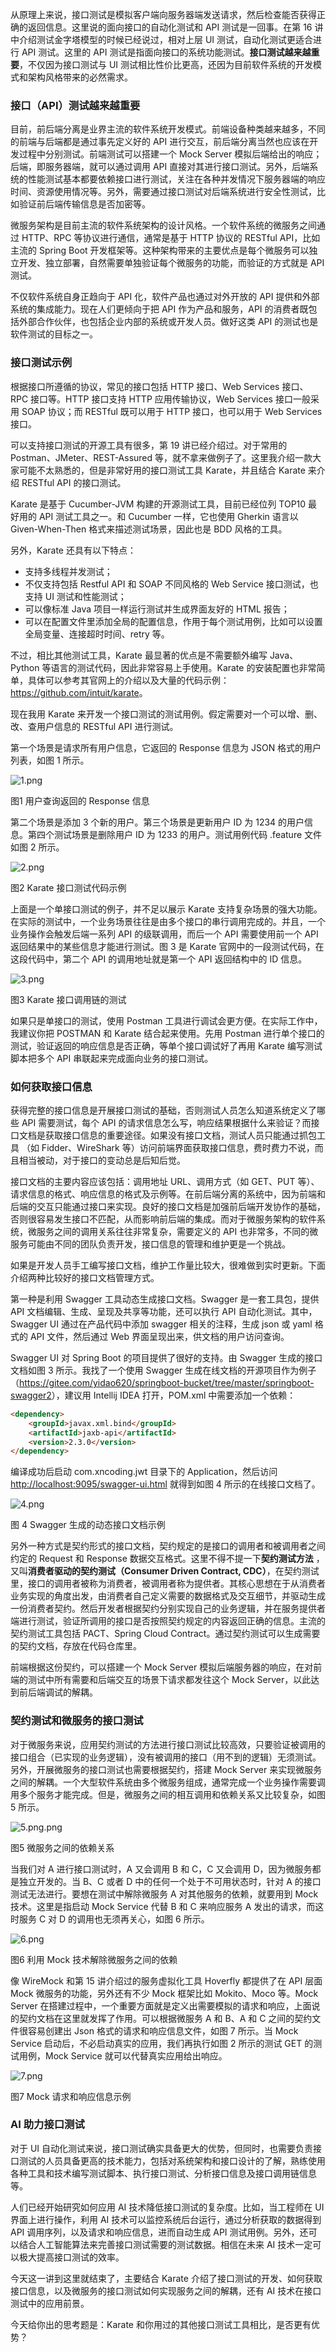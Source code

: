 从原理上来说，接口测试是模拟客户端向服务器端发送请求，然后检查能否获得正确的返回信息。这里说的面向接口的自动化测试和 API 测试是一回事。在第 16 讲中介绍测试金字塔模型的时候已经说过，相对上层 UI 测试，自动化测试更适合进行 API 测试。这里的 API 测试是指面向接口的系统功能测试。**接口测试越来越重要**，不仅因为接口测试与 UI 测试相比性价比更高，还因为目前软件系统的开发模式和架构风格带来的必然需求。

### 接口（API）测试越来越重要

目前，前后端分离是业界主流的软件系统开发模式。前端设备种类越来越多，不同的前端与后端都是通过事先定义好的 API 进行交互，前后端分离当然也应该在开发过程中分别测试。前端测试可以搭建一个 Mock Server 模拟后端给出的响应；后端，即服务器端，就可以通过调用 API 直接对其进行接口测试。另外，后端系统的性能测试基本都要依赖接口进行测试，关注在各种并发情况下服务器端的响应时间、资源使用情况等。另外，需要通过接口测试对后端系统进行安全性测试，比如验证前后端传输信息是否加密等。

微服务架构是目前主流的软件系统架构的设计风格。一个软件系统的微服务之间通过 HTTP、RPC 等协议进行通信，通常是基于 HTTP 协议的 RESTful API，比如主流的 Spring Boot 开发框架等。这种架构带来的主要优点是每个微服务可以独立开发、独立部署，自然需要单独验证每个微服务的功能，而验证的方式就是 API 测试。

不仅软件系统自身正趋向于 API 化，软件产品也通过对外开放的 API 提供和外部系统的集成能力。现在人们更倾向于把 API 作为产品和服务，API 的消费者既包括外部合作伙伴，也包括企业内部的系统或开发人员。做好这类 API 的测试也是软件测试的目标之一。

### 接口测试示例

根据接口所遵循的协议，常见的接口包括 HTTP 接口、Web Services 接口、RPC 接口等。HTTP 接口支持 HTTP 应用传输协议，Web Services 接口一般采用 SOAP 协议；而 RESTful 既可以用于 HTTP 接口，也可以用于 Web Services 接口。

可以支持接口测试的开源工具有很多，第 19 讲已经介绍过。对于常用的 Postman、JMeter、REST-Assured 等，就不拿来做例子了。这里我介绍一款大家可能不太熟悉的，但是非常好用的接口测试工具 Karate，并且结合 Karate 来介绍 RESTful API 的接口测试。

Karate 是基于 Cucumber-JVM 构建的开源测试工具，目前已经位列 TOP10 最好用的 API 测试工具之一。和 Cucumber 一样，它也使用 Gherkin 语言以 Given-When-Then 格式来描述测试场景，因此也是 BDD 风格的工具。

另外，Karate 还具有以下特点：

* 支持多线程并发测试；
* 不仅支持包括 Restful API 和 SOAP 不同风格的 Web Service 接口测试，也支持 UI 测试和性能测试；
* 可以像标准 Java 项目一样运行测试并生成界面友好的 HTML 报告；
* 可以在配置文件里添加全局的配置信息，作用于每个测试用例，比如可以设置全局变量、连接超时时间、retry 等。

不过，相比其他测试工具，Karate 最显著的优点是不需要额外编写 Java、Python 等语言的测试代码，因此非常容易上手使用。Karate 的安装配置也非常简单，具体可以参考其官网上的介绍以及大量的代码示例： <https://github.com/intuit/karate>。

现在我用 Karate 来开发一个接口测试的测试用例。假定需要对一个可以增、删、改、查用户信息的 RESTful API 进行测试。

第一个场景是请求所有用户信息，它返回的 Response 信息为 JSON 格式的用户列表，如图 1 所示。

![1.png](https://s0.lgstatic.com/i/image/M00/14/83/CgqCHl7Q7LmABYj6AAAiP3IYvho647.png)

图1 用户查询返回的 Response 信息

第二个场景是添加 3 个新的用户。第三个场景是更新用户 ID 为 1234 的用户信息。第四个测试场景是删除用户 ID 为 1233 的用户。测试用例代码 .feature 文件如图 2 所示。

![2.png](https://s0.lgstatic.com/i/image/M00/14/78/Ciqc1F7Q7L-AMqOfAACIaf5Sack444.png)

图2 Karate 接口测试代码示例

上面是一个单接口测试的例子，并不足以展示 Karate 支持复杂场景的强大功能。在实际的测试中，一个业务场景往往是由多个接口的串行调用完成的。并且，一个业务操作会触发后端一系列 API 的级联调用，而后一个 API 需要使用前一个 API 返回结果中的某些信息才能进行测试。图 3 是 Karate 官网中的一段测试代码，在这段代码中，第二个 API 的调用地址就是第一个 API 返回结构中的 ID 信息。

![3.png](https://s0.lgstatic.com/i/image/M00/14/83/CgqCHl7Q7MiAfyW1AAOBKZnBmqk158.png)

图3 Karate 接口调用链的测试

如果只是单接口的测试，使用 Postman 工具进行调试会更方便。在实际工作中，我建议你把 POSTMAN 和 Karate 结合起来使用。先用 Postman 进行单个接口的测试，验证返回的响应信息是否正确，等单个接口调试好了再用 Karate 编写测试脚本把多个 API 串联起来完成面向业务的接口测试。

### 如何获取接口信息

获得完整的接口信息是开展接口测试的基础，否则测试人员怎么知道系统定义了哪些 API 需要测试，每个 API 的请求信息怎么写，响应结果根据什么来验证？而接口文档是获取接口信息的重要途径。如果没有接口文档，测试人员只能通过抓包工具 （如 Fidder、WireShark 等）访问前端界面获取接口信息，费时费力不说，而且相当被动，对于接口的变动总是后知后觉。

接口文档的主要内容应该包括：调用地址 URL、调用方式（如 GET、PUT 等）、请求信息的格式、响应信息的格式及示例等。在前后端分离的系统中，因为前端和后端的交互只能通过接口来实现。良好的接口文档是加强前后端开发协作的基础，否则很容易发生接口不匹配，从而影响前后端的集成。而对于微服务架构的软件系统，微服务之间的调用关系往往非常复杂，需要定义的 API 也非常多，不同的微服务可能由不同的团队负责开发，接口信息的管理和维护更是一个挑战。

如果是开发人员手工编写接口文档，维护工作量比较大，很难做到实时更新。下面介绍两种比较好的接口文档管理方式。

第一种是利用 Swagger 工具动态生成接口文档。Swagger 是一套工具包，提供 API 文档编辑、生成、呈现及共享等功能，还可以执行 API 自动化测试。其中，Swagger UI 通过在产品代码中添加 swagger 相关的注释，生成 json 或 yaml 格式的 API 文件，然后通过 Web 界面呈现出来，供文档的用户访问查询。

Swagger UI 对 Spring Boot 的项目提供了很好的支持。由 Swagger 生成的接口文档如图 3 所示。我找了一个使用 Swagger 生成在线文档的开源项目作为例子（<https://gitee.com/yidao620/springboot-bucket/tree/master/springboot-swagger2>），建议用 Intellij IDEA 打开，POM.xml 中需要添加一个依赖：

```html
<dependency>
    <groupId>javax.xml.bind</groupId>
    <artifactId>jaxb-api</artifactId>
    <version>2.3.0</version>
</dependency>
```

编译成功后启动 com.xncoding.jwt 目录下的 Application，然后访问 [http://localhost:9095/swagger-ui.html](http://localhost:9095/swagger-ui.html3) 就得到如图 4 所示的在线接口文档了。

![4.png](https://s0.lgstatic.com/i/image/M00/14/78/Ciqc1F7Q7NWAT0veAAOjzoL_ysA572.png)

图 4 Swagger 生成的动态接口文档示例

另外一种方式是契约形式的接口文档，契约规定的是接口的调用者和被调用者之间约定的 Request 和 Response 数据交互格式。这里不得不提一下**契约测试方法** ，又叫**消费者驱动的契约测试（Consumer Driven Contract, CDC）**，在契约测试里，接口的调用者被称为消费者，被调用者称为提供者。其核心思想在于从消费者业务实现的角度出发，由消费者自己定义需要的数据格式及交互细节，并驱动生成一份消费者契约。然后开发者根据契约分别实现自己的业务逻辑，并在服务提供者端进行测试，验证所调用的接口是否按照契约规定的内容返回正确的信息。主流的契约测试工具包括 PACT、Spring Cloud Contract。通过契约测试可以生成需要的契约文档，存放在代码仓库里。

前端根据这份契约，可以搭建一个 Mock Server 模拟后端服务器的响应，在对前端的测试中所有需要和后端交互的场景下请求都发往这个 Mock Server，以此达到前后端调试的解耦。

### 契约测试和微服务的接口测试

对于微服务来说，应用契约测试的方法进行接口测试比较高效，只要验证被调用的接口组合（已实现的业务逻辑），没有被调用的接口（用不到的逻辑）无须测试。另外，开展微服务的接口测试也需要根据契约，搭建 Mock Server 来实现微服务之间的解耦。一个大型软件系统由多个微服务组成，通常完成一个业务操作需要调用多个服务才能完成。但是，微服务之间的相互调用和依赖关系又比较复杂，如图 5 所示。

![5.png.png](https://s0.lgstatic.com/i/image/M00/14/78/Ciqc1F7Q7N-AbdazAABxmTP1rXE409.png)

图5 微服务之间的依赖关系

当我们对 A 进行接口测试时，A 又会调用 B 和 C，C 又会调用 D，因为微服务都是独立开发的。当 B、C 或者 D 中的任何一个处于不可用状态时，针对 A 的接口测试无法进行。要想在测试中解除微服务 A 对其他服务的依赖，就要用到 Mock 技术。这里是指启动 Mock Service 代替 B 和 C 来响应服务 A 发出的请求，而这时服务 C 对 D 的调用也无须再关心，如图 6 所示。

![6.png](https://s0.lgstatic.com/i/image/M00/14/83/CgqCHl7Q7OeAa3QdAAB77wy7fUs059.png)

图6 利用 Mock 技术解除微服务之间的依赖

像 WireMock 和第 15 讲介绍过的服务虚拟化工具 Hoverfly 都提供了在 API 层面 Mock 微服务的功能，另外还有不少 Mock 框架比如 Mokito、Moco 等。Mock Server 在搭建过程中，一个重要方面就是定义出需要模拟的请求和响应，上面说的契约文档在这里就发挥了作用。可以根据微服务 A 和 B、A 和 C 之间的契约文件很容易创建出 Json 格式的请求和响应信息文件，如图 7 所示。当 Mock Service 启动后，不必启动真实的应用，我们再执行如图 2 所示的测试 GET 的测试用例，Mock Service 就可以代替真实应用给出响应。

![7.png](https://s0.lgstatic.com/i/image/M00/14/78/Ciqc1F7Q7O6AefpqAAApTOMESPA827.png)

图7 Mock 请求和响应信息示例

### AI 助力接口测试

对于 UI 自动化测试来说，接口测试确实具备更大的优势，但同时，也需要负责接口测试的人员具备更高的技术能力，包括对系统架构和接口设计的了解，熟练使用各种工具和技术编写测试脚本、执行接口测试、分析接口信息及接口调用链信息等。

人们已经开始研究如何应用 AI 技术降低接口测试的复杂度。比如，当工程师在 UI 界面上进行操作，利用 AI 技术可以监控系统后台运行，通过分析获取的数据得到 API 调用序列，以及请求和响应信息，进而自动生成 API 测试用例。另外，还可以结合人工智能算法来完善接口测试需要的测试数据。相信在未来 AI 技术一定可以极大提高接口测试的效率。

今天这一讲到这里就结束了，主要结合 Karate 介绍了接口测试的开发、如何获取接口信息，以及微服务的接口测试如何实现服务之间的解耦，还有 AI 技术在接口测试中的应用前景。

今天给你出的思考题是：Karate 和你用过的其他接口测试工具相比，是否更有优势？
